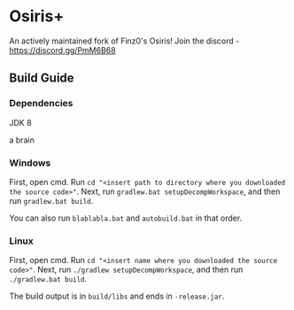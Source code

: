 # Osiris+

An actively maintained fork of Finz0's Osiris!
Join the discord - https://discord.gg/PmM6B68

## Build Guide

### Dependencies

JDK 8

a brain

### Windows

First, open cmd. Run `cd "<insert path to directory where you downloaded the source code>"`. 
Next, run `gradlew.bat setupDecompWorkspace`, and then run `gradlew.bat build`. 

You can also run `blablabla.bat` and `autobuild.bat` in that order.

### Linux

First, open cmd. Run `cd "<insert name where you downloaded the source code>"`. 
Next, run `./gradlew setupDecompWorkspace`, and then run `./gradlew.bat build`. 

The build output is in `build/libs` and ends in `-release.jar`. 
